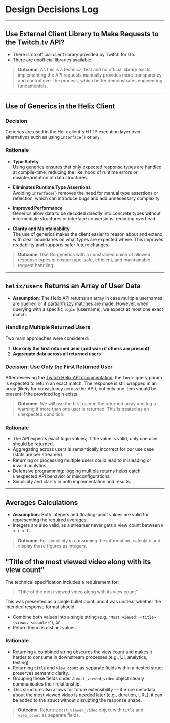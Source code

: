 # Design Decisions Log

---

## Use External Client Library to Make Requests to the Twitch.tv API?

- There is no official client library provided by Twitch for Go.
- There are unofficial libraries available.

> **Outcome**: As this is a technical test and no official library exists, implementing the API requests manually provides more transparency and control over the process, which better demonstrates engineering fundamentals.

---

## Use of Generics in the Helix Client

### Decision

Generics are used in the Helix client's HTTP execution layer over alternatives such as using `interface{}` or `any`.

### Rationale

- **Type Safety**  
  Using generics ensures that only expected response types are handled at compile-time, reducing the likelihood of runtime errors or misinterpretation of data structures.

- **Eliminates Runtime Type Assertions**  
  Avoiding `interface{}` removes the need for manual type assertions or reflection, which can introduce bugs and add unnecessary complexity.

- **Improved Performance**  
  Generics allow data to be decoded directly into concrete types without intermediate structures or interface conversions, reducing overhead.

- **Clarity and Maintainability**  
  The use of generics makes the client easier to reason about and extend, with clear boundaries on what types are expected where. This improves readability and supports safer future changes.

> **Outcome**: Use Go generics with a constrained union of allowed response types to ensure type-safe, efficient, and maintainable request handling.

---

## `helix/users` Returns an Array of User Data

- **Assumption**: The Helix API returns an array in case multiple usernames are queried or if partial/fuzzy matches are made. However, when querying with a specific `login` (username), we expect at most one exact match.

### Handling Multiple Returned Users

Two main approaches were considered:

1. **Use only the first returned user (and warn if others are present)**  
2. **Aggregate data across all returned users**

### Decision: Use Only the First Returned User

After reviewing the [Twitch Helix API documentation](https://dev.twitch.tv/docs/api/reference#get-users), the `login` query param is expected to return an exact match. The response is still wrapped in an array (likely for consistency across the API), but only one item should be present if the provided login exists.

> **Outcome**: We will use the first user in the returned array and log a warning if more than one user is returned. This is treated as an unexpected condition.

### Rationale

- The API expects exact login values; if the value is valid, only one user should be returned.
- Aggregating across users is semantically incorrect for our use case (stats are per streamer).
- Returning or processing multiple users could lead to misleading or invalid analytics.
- Defensive programming: logging multiple returns helps catch unexpected API behavior or misconfigurations.
- Simplicity and clarity in both implementation and results.

---

## Averages Calculations

- **Assumption**: Both integers and floating-point values are valid for representing the required averages.
- Integers are also valid, as a streamer never gets a view count between `0 < x < 1`.

> **Outcome**: For simplicity in consuming the information, calculate and display these figures as integers.

## "Title of the most viewed video along with its view count"

The technical specification includes a requirement for:  
> "Title of the most viewed video along with its view count"

This was presented as a single bullet point, and it was unclear whether the intended response format should:

- Combine both values into a single string (e.g. `"Most viewed: <title> (views: <count>)"`), or  
- Return them as distinct values.

### Rationale

- Returning a combined string obscures the view count and makes it harder to consume in downstream processes (e.g., UI, analytics, testing).
- Returning `title` and `view_count` as separate fields within a nested struct preserves semantic clarity.
- Grouping these fields under a `most_viewed_video` object clearly communicates their relationship.
- This structure also allows for future extensibility — if more metadata about the most viewed video is needed later (e.g., duration, URL), it can be added to the struct without disrupting the response shape.

> **Outcome**: Return a `most_viewed_video` object with `title` and `view_count` as separate fields.